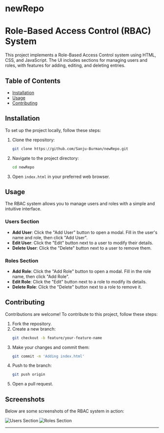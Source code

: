# newRepo

# Role-Based Access Control (RBAC) System

This project implements a Role-Based Access Control system using HTML, CSS, and JavaScript. The UI includes sections for managing users and roles, with features for adding, editing, and deleting entries.

## Table of Contents

- [Installation](#installation)
- [Usage](#usage)
- [Contributing](#contributing)

## Installation

To set up the project locally, follow these steps:

1. Clone the repository:
   ```bash
   git clone https://github.com/Sanju-Burman/newRepo.git
   ```
2. Navigate to the project directory:
   ```bash
   cd newRepo
   ```
3. Open `index.html` in your preferred web browser.

## Usage

The RBAC system allows you to manage users and roles with a simple and intuitive interface.

### Users Section

- **Add User**: Click the "Add User" button to open a modal. Fill in the user's name and role, then click "Add User".
- **Edit User**: Click the "Edit" button next to a user to modify their details.
- **Delete User**: Click the "Delete" button next to a user to remove them.

### Roles Section

- **Add Role**: Click the "Add Role" button to open a modal. Fill in the role name, then click "Add Role".
- **Edit Role**: Click the "Edit" button next to a role to modify its details.
- **Delete Role**: Click the "Delete" button next to a role to remove it.

## Contributing

Contributions are welcome! To contribute to this project, follow these steps:

1. Fork the repository.
2. Create a new branch:
   ```bash
   git checkout -b feature/your-feature-name
   ```
3. Make your changes and commit them:
   ```bash
   git commit -m 'Adding index.html'
   ```
4. Push to the branch:
   ```bash
   git push origin 
   ```
5. Open a pull request.

## Screenshots

Below are some screenshots of the RBAC system in action:

![Users Section](screenshots/users-section.png)
![Roles Section](screenshots/roles-section.png)

---

